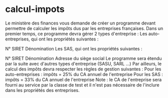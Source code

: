 # calcul-impots

Le ministère des finances vous demande de créer un programme devant permettre de calculer les impôts dus par les entreprises françaises.
Dans un premier temps, ce programme devra gérer 2 types d'entreprise :
Les auto-entreprises, qui ont les propriétés suivantes :

N° SIRET
Dénomination
Les SAS, qui ont les propriétés suivantes :

N° SIRET
Dénomination
Adresse du siège social
Le programme sera étendu par la suite avec d'autres types d'entreprise (SASU, SARL ...) Par ailleurs, le calcul des impôts devra respecter les règles de gestion suivantes :
Pour les auto-entreprises :
impôts = 25% du CA annuel de l'entreprise
Pour les SAS :
impôts = 33% du CA annuel de l'entreprise
Note : le CA de l'entreprise sera fourni au service par la classe de test et il n'est pas nécessaire de l'inclure dans les propriétés des entreprises.